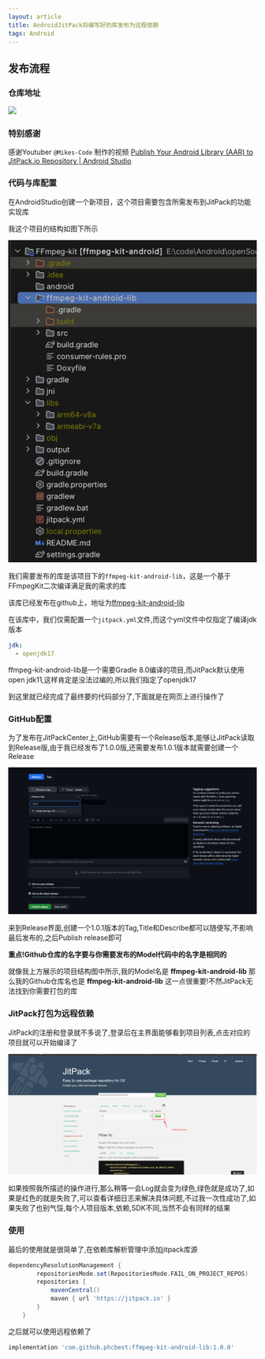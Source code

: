 ```yaml
---
layout: article
title: AndroidJitPack将编写好的库发布为远程依赖
tags: Android
---
```


## 发布流程

### 仓库地址

[![](https://jitpack.io/v/phcbest/ffmpeg-kit-android-lib.svg)](https://jitpack.io/#phcbest/ffmpeg-kit-android-lib)


### 特别感谢

感谢Youtuber `@Mikes-Code` 制作的视频 [Publish Your Android Library (AAR) to JitPack.io Repository | Android Studio](https://www.youtube.com/watch?v=6XugK4Sin6w)

### 代码与库配置

在AndroidStudio创建一个新项目，这个项目需要包含所需发布到JitPack的功能实现库

我这个项目的结构如图下所示

![image-20231030222410647](https://raw.githubusercontent.com/phcbest/PicBed/main/img/202310302224668.png)

我们需要发布的库是该项目下的`ffmpeg-kit-android-lib`，这是一个基于FFmpegKit二次编译满足我的需求的库

该库已经发布在github上，地址为[ffmpeg-kit-android-lib](https://github.com/phcbest/ffmpeg-kit-android-lib)

在该库中，我们仅需配置一个`jitpack.yml`文件,而这个yml文件中仅指定了编译jdk版本

```yml
jdk:
  - openjdk17
```

ffmpeg-kit-android-lib是一个需要Gradle 8.0编译的项目,而JitPack默认使用open jdk11,这样肯定是没法过编的,所以我们指定了openjdk17

到这里就已经完成了最终要的代码部分了,下面就是在网页上进行操作了

### GitHub配置

为了发布在JitPackCenter上,GitHub需要有一个Release版本,能够让JitPack读取到Release版,由于我已经发布了1.0.0版,还需要发布1.0.1版本就需要创建一个Release

![image-20231030223905500](https://raw.githubusercontent.com/phcbest/PicBed/main/img/202310302239559.png)

来到Release界面,创建一个1.0.1版本的Tag,Title和Describe都可以随便写,不影响最后发布的,之后Publish release即可

**重点!Github仓库的名字要与你需要发布的Model代码中的名字是相同的**

就像我上方展示的项目结构图中所示,我的Model名是 **ffmpeg-kit-android-lib** 那么我的Github仓库名也是 **ffmpeg-kit-android-lib** 这一点很重要!不然JitPack无法找到你需要打包的库

### JitPack打包为远程依赖

JitPack的注册和登录就不多说了,登录后在主界面能够看到项目列表,点击对应的项目就可以开始编译了

![image-20231030225002190](https://raw.githubusercontent.com/phcbest/PicBed/main/img/202310302250266.png)

如果按照我所描述的操作进行,那么稍等一会Log就会变为绿色,绿色就是成功了,如果是红色的就是失败了,可以查看详细日志来解决具体问题,不过我一次性成功了,如果失败了也别气馁,每个人项目版本,依赖,SDK不同,当然不会有同样的结果

### 使用

最后的使用就是很简单了,在依赖库解析管理中添加jitpack库源

```groovy
dependencyResolutionManagement {
		repositoriesMode.set(RepositoriesMode.FAIL_ON_PROJECT_REPOS)
		repositories {
			mavenCentral()
			maven { url 'https://jitpack.io' }
		}
	}
```

之后就可以使用远程依赖了

```groovy
implementation 'com.github.phcbest:ffmpeg-kit-android-lib:1.0.0'
```